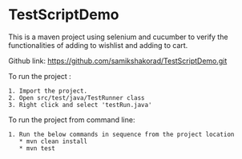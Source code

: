 # TestScriptDemo
This is a maven project using selenium and cucumber to verify the functionalities of adding to wishlist and adding to cart.

Github link: https://github.com/samikshakorad/TestScriptDemo.git	


To run the project :


    1. Import the project.
    2. Open src/test/java/TestRunner class
    3. Right click and select 'testRun.java'

To run the project from command line:

    1. Run the below commands in sequence from the project location
       * mvn clean install
       * mvn test



